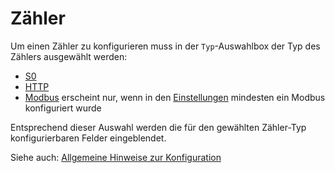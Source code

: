 # Zähler

Um einen Zähler zu konfigurieren muss in der `Typ`-Auswahlbox der Typ des Zählers ausgewählt werden:

* [S0](SOMeter_DE.md)
* [HTTP](HttpMeter_DE.md)
* [Modbus](ModbusMeter_DE.md) erscheint nur, wenn in den [Einstellungen](Settings_DE.md#modbus) mindesten ein Modbus konfiguriert wurde

Entsprechend dieser Auswahl werden die für den gewählten Zähler-Typ konfigurierbaren Felder eingeblendet.

Siehe auch: [Allgemeine Hinweise zur Konfiguration](Configuration_DE.md)
